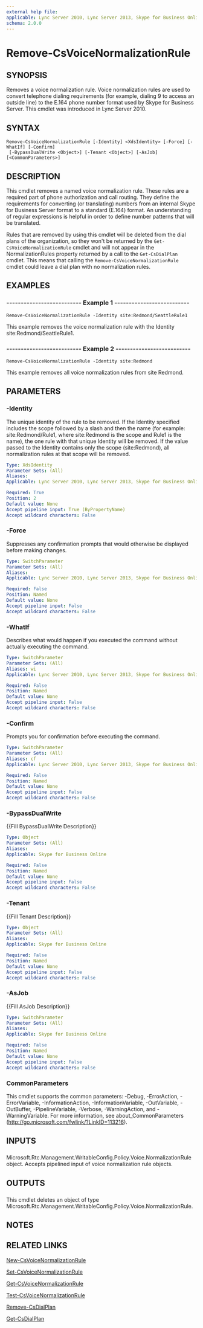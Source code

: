 ```yaml
---
external help file: 
applicable: Lync Server 2010, Lync Server 2013, Skype for Business Online, Skype for Business Server 2015
schema: 2.0.0
---
```


# Remove-CsVoiceNormalizationRule

## SYNOPSIS
Removes a voice normalization rule.
Voice normalization rules are used to convert telephone dialing requirements (for example, dialing 9 to access an outside line) to the E.164 phone number format used by Skype for Business Server.
This cmdlet was introduced in Lync Server 2010.


## SYNTAX

```
Remove-CsVoiceNormalizationRule [-Identity] <XdsIdentity> [-Force] [-WhatIf] [-Confirm]
 [-BypassDualWrite <Object>] [-Tenant <Object>] [-AsJob] [<CommonParameters>]
```

## DESCRIPTION
This cmdlet removes a named voice normalization rule.
These rules are a required part of phone authorization and call routing.
They define the requirements for converting (or translating) numbers from an internal Skype for Business Server format to a standard (E.164) format.
An understanding of regular expressions is helpful in order to define number patterns that will be translated.

Rules that are removed by using this cmdlet will be deleted from the dial plans of the organization, so they won't be returned by the `Get-CsVoiceNormalizationRule` cmdlet and will not appear in the NormalizationRules property returned by a call to the `Get-CsDialPlan` cmdlet.
This means that calling the `Remove-CsVoiceNormalizationRule` cmdlet could leave a dial plan with no normalization rules.


## EXAMPLES

### -------------------------- Example 1 --------------------------
```
Remove-CsVoiceNormalizationRule -Identity site:Redmond/SeattleRule1
```

This example removes the voice normalization rule with the Identity site:Redmond/SeattleRule1.


### -------------------------- Example 2 --------------------------
```
Remove-CsVoiceNormalizationRule -Identity site:Redmond
```

This example removes all voice normalization rules from site Redmond.


## PARAMETERS

### -Identity
The unique identity of the rule to be removed.
If the Identity specified includes the scope followed by a slash and then the name (for example: site:Redmond/Rule1, where site:Redmond is the scope and Rule1 is the name), the one rule with that unique Identity will be removed.
If the value passed to the Identity contains only the scope (site:Redmond), all normalization rules at that scope will be removed.


```yaml
Type: XdsIdentity
Parameter Sets: (All)
Aliases: 
Applicable: Lync Server 2010, Lync Server 2013, Skype for Business Online, Skype for Business Server 2015

Required: True
Position: 2
Default value: None
Accept pipeline input: True (ByPropertyName)
Accept wildcard characters: False
```

### -Force
Suppresses any confirmation prompts that would otherwise be displayed before making changes.


```yaml
Type: SwitchParameter
Parameter Sets: (All)
Aliases: 
Applicable: Lync Server 2010, Lync Server 2013, Skype for Business Online, Skype for Business Server 2015

Required: False
Position: Named
Default value: None
Accept pipeline input: False
Accept wildcard characters: False
```

### -WhatIf
Describes what would happen if you executed the command without actually executing the command.


```yaml
Type: SwitchParameter
Parameter Sets: (All)
Aliases: wi
Applicable: Lync Server 2010, Lync Server 2013, Skype for Business Online, Skype for Business Server 2015

Required: False
Position: Named
Default value: None
Accept pipeline input: False
Accept wildcard characters: False
```

### -Confirm
Prompts you for confirmation before executing the command.


```yaml
Type: SwitchParameter
Parameter Sets: (All)
Aliases: cf
Applicable: Lync Server 2010, Lync Server 2013, Skype for Business Online, Skype for Business Server 2015

Required: False
Position: Named
Default value: None
Accept pipeline input: False
Accept wildcard characters: False
```

### -BypassDualWrite
{{Fill BypassDualWrite Description}}

```yaml
Type: Object
Parameter Sets: (All)
Aliases: 
Applicable: Skype for Business Online

Required: False
Position: Named
Default value: None
Accept pipeline input: False
Accept wildcard characters: False
```

### -Tenant
{{Fill Tenant Description}}

```yaml
Type: Object
Parameter Sets: (All)
Aliases: 
Applicable: Skype for Business Online

Required: False
Position: Named
Default value: None
Accept pipeline input: False
Accept wildcard characters: False
```

### -AsJob
{{Fill AsJob Description}}

```yaml
Type: SwitchParameter
Parameter Sets: (All)
Aliases: 
Applicable: Skype for Business Online

Required: False
Position: Named
Default value: None
Accept pipeline input: False
Accept wildcard characters: False
```

### CommonParameters
This cmdlet supports the common parameters: -Debug, -ErrorAction, -ErrorVariable, -InformationAction, -InformationVariable, -OutVariable, -OutBuffer, -PipelineVariable, -Verbose, -WarningAction, and -WarningVariable. For more information, see about_CommonParameters (http://go.microsoft.com/fwlink/?LinkID=113216).

## INPUTS

###  
Microsoft.Rtc.Management.WritableConfig.Policy.Voice.NormalizationRule object.
Accepts pipelined input of voice normalization rule objects.

## OUTPUTS

###  
This cmdlet deletes an object of type Microsoft.Rtc.Management.WritableConfig.Policy.Voice.NormalizationRule.

## NOTES

## RELATED LINKS

[New-CsVoiceNormalizationRule]()

[Set-CsVoiceNormalizationRule]()

[Get-CsVoiceNormalizationRule]()

[Test-CsVoiceNormalizationRule]()

[Remove-CsDialPlan]()

[Get-CsDialPlan]()
